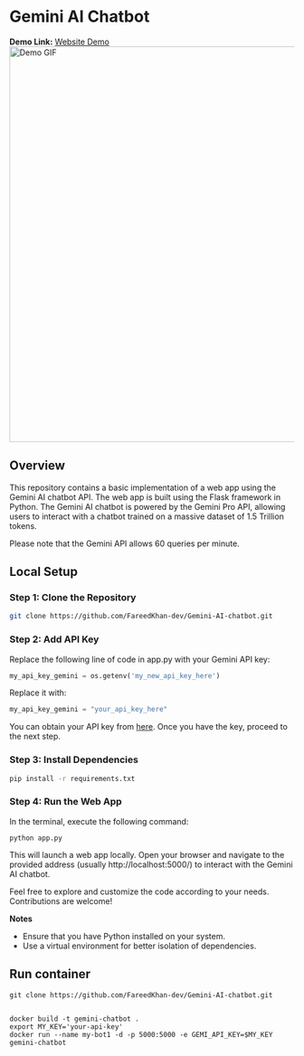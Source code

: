 # Gemini AI Chatbot
**Demo Link:** [Website Demo](https://whale-app-htuk7.ondigitalocean.app/)
<img src="static/images/demo.gif" alt="Demo GIF" width="700"/>

## Overview
This repository contains a basic implementation of a web app using the Gemini AI chatbot API. The web app is built using the Flask framework in Python. The Gemini AI chatbot is powered by the Gemini Pro API, allowing users to interact with a chatbot trained on a massive dataset of 1.5 Trillion tokens.

Please note that the Gemini API allows 60 queries per minute.

## Local Setup

### Step 1: Clone the Repository
```bash
git clone https://github.com/FareedKhan-dev/Gemini-AI-chatbot.git
```

### Step 2: Add API Key
Replace the following line of code in app.py with your Gemini API key:
```python
my_api_key_gemini = os.getenv('my_new_api_key_here')
```
Replace it with:

```python
my_api_key_gemini = "your_api_key_here"
```
You can obtain your API key from [here](https://makersuite.google.com/app/apikey). Once you have the key, proceed to the next step.


### Step 3: Install Dependencies
```bash
pip install -r requirements.txt
```
### Step 4: Run the Web App
In the terminal, execute the following command:

```
python app.py
```

This will launch a web app locally. Open your browser and navigate to the provided address (usually http://localhost:5000/) to interact with the Gemini AI chatbot.

Feel free to explore and customize the code according to your needs. Contributions are welcome!

**Notes**
* Ensure that you have Python installed on your system.
* Use a virtual environment for better isolation of dependencies.


## Run container
```
git clone https://github.com/FareedKhan-dev/Gemini-AI-chatbot.git


docker build -t gemini-chatbot .
export MY_KEY='your-api-key'
docker run --name my-bot1 -d -p 5000:5000 -e GEMI_API_KEY=$MY_KEY gemini-chatbot 
```